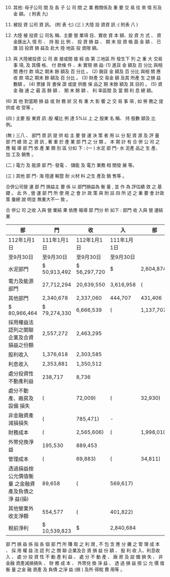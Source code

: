 10. 其他: 母子公司 間 及 各 子 公 司 間 之 業 務關係及 重 要 交 易 往 來 情 形及 金 額。 ( 附表 九)
11. 被投 資 公司 資 訊。 (附 表 七)
(三 ) 大陸 投 資資 訊 :( 附表 八 )
1. 大陸 被 投資 公 司名 稱、主要 營 業項 目、實收 資 本 額、投 資 方 式 、
資金匯出入 情 形 、 持 股 比 例 、 投 資 損 益 、 期 末 投 資 帳 面 金 額 、 已匯 回 投資 損 益及 赴大 陸 地區 投 資限 額。

2. 與 大陸被投資 公 司 直 接或間 接 經 由 第 三地區 所 發生下 列 之 重 大 交易 事 項, 及 其價 格、 付 款條 件 、未 實現 損 益:
(1) 進貨 金 額及 百 分比 與相 關 應付 款 項之 期末 餘 額及 百 分比 。 (2) 銷貨 金 額及 百 分比 與相 關 應收 款 項之 期末 餘 額及 百 分比 。 (3) 財產 交 易金 額 及其 所產 生 之損 益 數額 。 (4) 票據 背 書保 證 或提 供擔 保 品之 期 末餘 額及 其 目的 。 (5) 資 金 融 通 之 最 高 餘 額 、 期 末 餘 額 、 利 率區間 及 當 期 利 息 總 額。

(6) 其 他 對當期 損 益 或 財 務 狀 況 有 重 大 影 響 之 交 易 事 項 , 如 勞 務之 提 供或 收 受等 。

(四 ) 主要 股 東資 訊 :股 權比 例 達 5%以 上 之 股東 名 稱、 持 股數 額及 比 例。

(無 )
三八 、 部門 資 訊 提 供 給 主 要 營 運 決 策 者 用 以 分 配 資 源 及 評 量 部 門 績 效 之 資 訊 , 著 重 於 產 業 部 門 之 分 類 。 本 期 計 有 合 併 公 司 之 應 報 導 部 門 依 產 業 類 別 區 分如 下 :
(一 ) 水泥 部 門- 水 泥產 品之 生 產、 加 工及 銷售 。

(二 ) 電力 及 能源 部 門- 發電 、 儲能 及 電力 業務 相 關發 展 等。

(三 ) 其他 部 門- 海 陸運 輸暨 耐 火材 料 之生 產及 銷 售等 。

 合併公司營 運 部 門 損益主 要 係 以 部門損益為 衡 量 , 並 作 為 評估績 效 之 基 礎 。 此 外 , 營 運 部 門 所 使 用 之 會 計 政 策 與 附 註 四 所 述 之 重 要 會 計政 策 彙總 說 明並 無重大不一 致 。

 合 併公 司 之收 入與 營 業結 果 依應 報導 部 門分 析 如下 : 部門 收 入與 營 運結 果

| 部                                                   | 門           | 收           | 入          | 部         | 門         | 損        | 益   |
|------------------------------------------------------|--------------|--------------|-------------|------------|------------|-----------|------|
| 112年1月1日                                          | 111年1月1日  | 112年1月1日  | 111年1月1日 |            |            |           |      |
| 至9月30日                                            | 至9月30日    | 至9月30日    | 至9月30日   |            |            |           |      |
| 水泥部門                                             | $ 50,913,492 | $ 56,297,720 | $           | 2,604,874  | $          | 2,172,859 |      |
| 電力及能源部門                                       | 27,712,294   | 20,639,550   | 3,616,958   | (          | 3,741,972) |           |      |
| 其他部門                                             | 2,340,678    | 2,337,060    | 444,707     | 431,406    |            |           |      |
| $ 80,966,464                                         | $ 79,274,330 | 6,666,539    | (           | 1,137,707) |            |           |      |
| 採用權益法認列之關聯 企業及合資損益之份額            | 2,557,272    | 2,463,295    |             |            |            |           |      |
| 股利收入                                             | 1,376,618    | 2,303,585    |             |            |            |           |      |
| 利息收入                                             | 2,353,881    | 1,350,512    |             |            |            |           |      |
| 處分投資性不動產利益                                 | 238,717      | 8,736        |             |            |            |           |      |
| 處分不動產、廠房及設備 損失                          | (            | 72,009)      | (           | 32,930)    |            |           |      |
| 非金融資產減損損失                                   | (            | 785,471)     | -           |            |            |           |      |
| 財務成本                                             | (            | 2,565,606)   | (           | 1,998,010) |            |           |      |
| 外幣兌換淨益                                         | 195,530      | 889,453      |             |            |            |           |      |
| 管理成本                                             | (            | 69,883)      | (           | 34,811)    |            |           |      |
| 透過損益按公允價值衡量 之金融資產及負債之淨 益(損) | 89,658       | (            | 569,617)    |            |            |           |      |
| 其他營業外收支淨額                                   | 554,577      | (            | 401,822)    |            |            |           |      |
| 稅前淨利                                             | $ 10,539,823 | $            | 2,840,684   |            |            |           |      |

 部 門 損 益 係 指 各 個 部 門 所 賺 取 之 利 潤 , 不 包 含 應 分 攤 之 管 理 成 本 、 採 用 權 益 法 認 列 之 關 聯 企業及合 資 損 益 份 額 、 股 利 收 入、利息收 入 、 處 分 投 資 性 不 動 產 利 益 、 處 分 不 動 產 、 廠 房 及 設 備 損 失 、 非金融 資產減損損失 、 財 務 成 本 、 外幣兌 換 淨 益 、 透 過 損 益 按 公 允 價 值 衡 量 之金 融 資產 及 負債 之淨 益 (損 ) 及所 得稅 費 用等 。